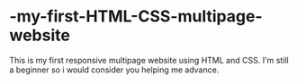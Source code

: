 # -my-first-HTML-CSS-multipage-website
This is my first responsive  multipage website using HTML and CSS. I'm still a beginner so i would consider you  helping me advance. 
